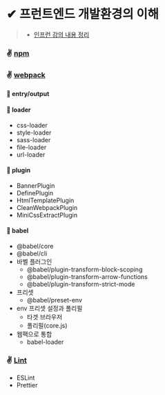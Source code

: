 # ✔ 프런트엔드 개발환경의 이해
> - [인프런 강의 내용 정리](https://www.inflearn.com/course/%ED%94%84%EB%A1%A0%ED%8A%B8%EC%97%94%EB%93%9C-%EA%B0%9C%EB%B0%9C%ED%99%98%EA%B2%BD)
### ✌ [npm](https://github.com/saseungmin/Webpack-Babel-Lint-tutorial/tree/master/npm)
### ✌ [webpack](https://github.com/saseungmin/Webpack-Babel-Lint-tutorial/tree/master/webpack-study)
#### 🌈 entry/output
#### 🌈 loader
- css-loader
- style-loader
- sass-loader
- file-loader
- url-loader
#### 🌈 plugin
- BannerPlugin
- DefinePlugin
- HtmlTemplatePlugin
- CleanWebpackPlugin
- MiniCssExtractPlugin
#### 🌈 babel
- @babel/core 
- @babel/cli
- 바벨 플러그인
    - @babel/plugin-transform-block-scoping
    - @babel/plugin-transform-arrow-functions
    - @babel/plugin-transform-strict-mode
- 프리셋
    - @babel/preset-env
- env 프리셋 설정과 폴리필
    - 타겟 브라우저
    - 폴리필(core.js)
- 웹팩으로 통합
    - babel-loader
### ✌ [Lint](https://github.com/saseungmin/Webpack-Babel-Lint-tutorial/blob/master/webpack-study/Lint.md)
- ESLint
- Prettier